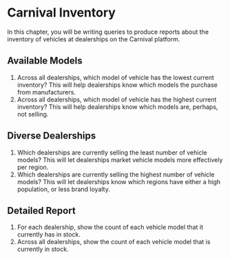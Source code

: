 # Carnival Inventory

In this chapter, you will be writing queries to produce reports about the inventory of vehicles at dealerships on the Carnival platform.

## Available Models

1. Across all dealerships, which model of vehicle has the lowest current inventory? This will help dealerships know which  models the purchase from manufacturers.
1. Across all dealerships, which model of vehicle has the highest current inventory? This will help dealerships know which models are, perhaps, not selling.

## Diverse Dealerships

1. Which dealerships are currently selling the least number of vehicle models? This will let dealerships market vehicle models more effectively per region.
1. Which dealerships are currently selling the highest number of vehicle models? This will let dealerships know which regions have either a high population, or less brand loyalty.

## Detailed Report

1. For each dealership, show the count of each vehicle model that it currently has in stock.
1. Across all dealerships, show the count of each vehicle model that is currently in stock.
